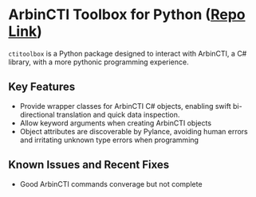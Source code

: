 # ArbinCTI Toolbox for Python ([Repo Link](https://github.com/shoufang-w-arbin/ArbinCTI-Toolbox-Python/tree/main))
`ctitoolbox` is a Python package designed to interact with ArbinCTI, a C# library, with a more pythonic programming experience. 

## Key Features
- Provide wrapper classes for ArbinCTI C# objects, enabling swift bi-directional translation and quick data inspection.
- Allow keyword arguments when creating ArbinCTI objects
- Object attributes are discoverable by Pylance, avoiding human errors and irritating unknown type errors when programming

## Known Issues and Recent Fixes
- Good ArbinCTI commands converage but not complete

